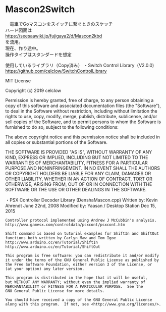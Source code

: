 # Mascon2Switch
　電車でGoマスコンをスイッチに繫ぐときのスケッチ  
 ハード図面は  
https://seesaawiki.jp/fujigaya2/d/Mascon2kbd  
を流用。  
現在、作り途中。  
操作タイプはスタンダードを想定  

 



使用しているライブラリ（Copy済み）
・Switch Control Library（V2.0.0)
https://github.com/celclow/SwitchControlLibrary

MIT License

Copyright (c) 2019 celclow

Permission is hereby granted, free of charge, to any person obtaining a copy
of this software and associated documentation files (the "Software"), to deal
in the Software without restriction, including without limitation the rights
to use, copy, modify, merge, publish, distribute, sublicense, and/or sell
copies of the Software, and to permit persons to whom the Software is
furnished to do so, subject to the following conditions:

The above copyright notice and this permission notice shall be included in all
copies or substantial portions of the Software.

THE SOFTWARE IS PROVIDED "AS IS", WITHOUT WARRANTY OF ANY KIND, EXPRESS OR
IMPLIED, INCLUDING BUT NOT LIMITED TO THE WARRANTIES OF MERCHANTABILITY,
FITNESS FOR A PARTICULAR PURPOSE AND NONINFRINGEMENT. IN NO EVENT SHALL THE
AUTHORS OR COPYRIGHT HOLDERS BE LIABLE FOR ANY CLAIM, DAMAGES OR OTHER
LIABILITY, WHETHER IN AN ACTION OF CONTRACT, TORT OR OTHERWISE, ARISING FROM,
OUT OF OR IN CONNECTION WITH THE SOFTWARE OR THE USE OR OTHER DEALINGS IN THE
SOFTWARE.

・PSX Controller Decoder Library (DenshaMascon.cpp)
	Written by: Kevin Ahrendt June 22nd, 2008
	Modified by: Yaasan / Desktop Station Dec 15, 2015
	
	Controller protocol implemented using Andrew J McCubbin's analysis.
	http://www.gamesx.com/controldata/psxcont/psxcont.htm
	
	Shift command is based on tutorial examples for ShiftIn and ShiftOut
	functions both written by Carlyn Maw and Tom Igoe
	http://www.arduino.cc/en/Tutorial/ShiftIn
	http://www.arduino.cc/en/Tutorial/ShiftOut

    This program is free software: you can redistribute it and/or modify
    it under the terms of the GNU General Public License as published by
    the Free Software Foundation, either version 3 of the License, or
    (at your option) any later version.

    This program is distributed in the hope that it will be useful,
    but WITHOUT ANY WARRANTY; without even the implied warranty of
    MERCHANTABILITY or FITNESS FOR A PARTICULAR PURPOSE.  See the
    GNU General Public License for more details.

    You should have received a copy of the GNU General Public License
    along with this program.  If not, see <http://www.gnu.org/licenses/>.
